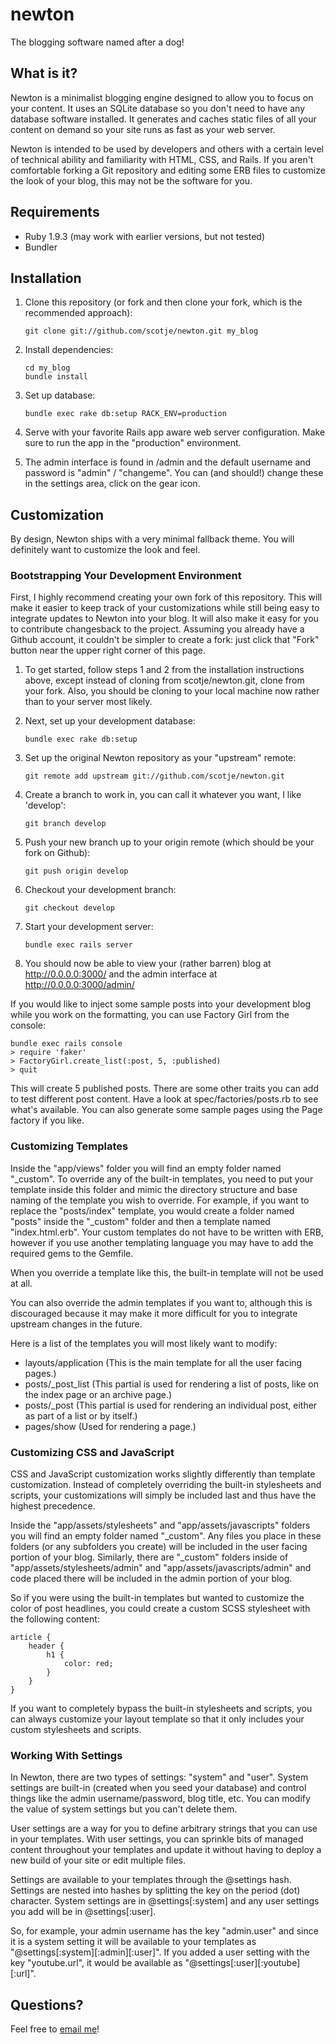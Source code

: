 # newton

The blogging software named after a dog!

## What is it?

Newton is a minimalist blogging engine designed to allow you to focus on your 
content. It uses an SQLite database so you don't need to have any database 
software installed. It generates and caches static files of all your content on 
demand so your site runs as fast as your web server.

Newton is intended to be used by developers and others with a certain level of 
technical ability and familiarity with HTML, CSS, and Rails. If you aren't 
comfortable forking a Git repository and editing some ERB files to customize 
the look of your blog, this may not be the software for you.

## Requirements

- Ruby 1.9.3 (may work with earlier versions, but not tested)
- Bundler

## Installation

1.  Clone this repository (or fork and then clone your fork, which is the recommended approach):
        
		git clone git://github.com/scotje/newton.git my_blog

1.  Install dependencies:

		cd my_blog
		bundle install
		
1.  Set up database:

		bundle exec rake db:setup RACK_ENV=production
		
1.  Serve with your favorite Rails app aware web server configuration. Make sure to run the app in the "production" environment.

1.  The admin interface is found in /admin and the default username and password is "admin" / "changeme". You can (and should!) change these in the settings area, click on the gear icon.

## Customization

By design, Newton ships with a very minimal fallback theme. You will definitely 
want to customize the look and feel.

### Bootstrapping Your Development Environment

First, I highly recommend creating your own fork of this repository. This will 
make it easier to keep track of your customizations while still being easy to 
integrate updates to Newton into your blog. It will also make it easy for you 
to contribute changesback to the project. Assuming you already have a Github 
account, it couldn't be simpler to create a fork: just click that "Fork" button 
near the upper right corner of this page.

1.  To get started, follow steps 1 and 2 from the installation instructions above, except instead of cloning from scotje/newton.git, 
    clone from your fork. Also, you should be cloning to your local machine now rather than to your server most likely.

1.  Next, set up your development database:

		bundle exec rake db:setup

1.	Set up the original Newton repository as your "upstream" remote:

		git remote add upstream git://github.com/scotje/newton.git

1.  Create a branch to work in, you can call it whatever you want, I like 'develop':

		git branch develop
		
1.	Push your new branch up to your origin remote (which should be your fork on Github):

		git push origin develop
		
1.  Checkout your development branch:

		git checkout develop

1.  Start your development server:

		bundle exec rails server
		
1.  You should now be able to view your (rather barren) blog at http://0.0.0.0:3000/ and the admin interface at http://0.0.0.0:3000/admin/

If you would like to inject some sample posts into your development blog while 
you work on the formatting, you can use Factory Girl from the console:
	
	bundle exec rails console
	> require 'faker'
	> FactoryGirl.create_list(:post, 5, :published)
	> quit
		
This will create 5 published posts. There are some other traits you can add to 
test different post content. Have a look at spec/factories/posts.rb to see 
what's available. You can also generate some sample pages using the Page 
factory if you like.

### Customizing Templates

Inside the "app/views" folder you will find an empty folder named "_custom". To 
override any of the built-in templates, you need to put your template inside 
this folder and mimic the directory structure and base naming of the template 
you wish to override. For example, if you want to replace the "posts/index" 
template, you would create a folder named "posts" inside the "_custom" folder 
and then a template named "index.html.erb". Your custom templates do not have 
to be written with ERB, however if you use another templating language you may 
have to add the required gems to the Gemfile.

When you override a template like this, the built-in template will not be used 
at all.

You can also override the admin templates if you want to, although this is 
discouraged because it may make it more difficult for you to integrate upstream 
changes in the future.

Here is a list of the templates you will most likely want to modify:

- layouts/application (This is the main template for all the user facing pages.)
- posts/_post_list (This partial is used for rendering a list of posts, like on the index page or an archive page.)
- posts/_post (This partial is used for rendering an individual post, either as part of a list or by itself.)
- pages/show (Used for rendering a page.)

### Customizing CSS and JavaScript

CSS and JavaScript customization works slightly differently than template 
customization. Instead of completely overriding the built-in stylesheets and 
scripts, your customizations will simply be included last and thus have 
the highest precedence.

Inside the "app/assets/stylesheets" and "app/assets/javascripts" folders you 
will find an empty folder named "_custom". Any files you place in these folders 
(or any subfolders you create) will be included in the user facing portion of 
your blog. Similarly, there are "_custom" folders inside of 
"app/assets/stylesheets/admin" and "app/assets/javascripts/admin" and code 
placed there will be included in the admin portion of your blog.

So if you were using the built-in templates but wanted to customize the color of 
post headlines, you could create a custom SCSS stylesheet with the following 
content:

	article {
		header {
			h1 {
				color: red;
			}
		}
	}

If you want to completely bypass the built-in stylesheets and scripts, you can 
always customize your layout template so that it only includes your custom 
stylesheets and scripts.

### Working With Settings

In Newton, there are two types of settings: "system" and "user". System settings 
are built-in (created when you seed your database) and control things like the 
admin username/password, blog title, etc. You can modify the value of system 
settings but you can't delete them.

User settings are a way for you to define arbitrary strings that you can use in 
your templates. With user settings, you can sprinkle bits of managed content 
throughout your templates and update it without having to deploy a new build of 
your site or edit multiple files.

Settings are available to your templates through the @settings hash. Settings 
are nested into hashes by splitting the key on the period (dot) character. 
System settings are in @settings[:system] and any user settings you add will be 
in @settings[:user].

So, for example, your admin username has the key "admin.user" and since it is a 
system setting it will be available to your templates as 
"@settings[:system][:admin][:user]". If you added a user setting with the key 
"youtube.url", it would be available as "@settings[:user][:youtube][:url]".

## Questions?

Feel free to [email me](mailto:jesse.c.scott@gmail.com)!
